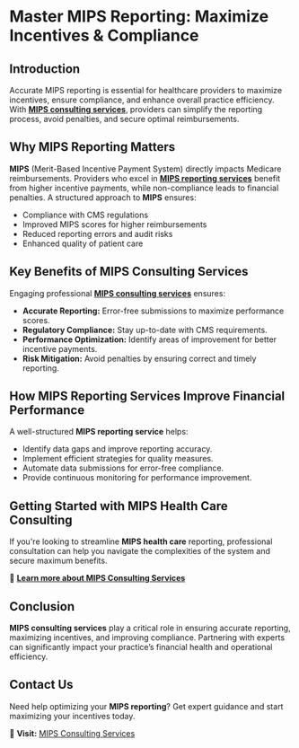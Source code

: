 # Master MIPS Reporting: Maximize Incentives & Compliance

## Introduction
Accurate MIPS reporting is essential for healthcare providers to maximize incentives, ensure compliance, and enhance overall practice efficiency. With **[MIPS consulting services](https://www.imagnumhealthcare.com/places/mips-in-crestline-crawford-ohio)**, providers can simplify the reporting process, avoid penalties, and secure optimal reimbursements.

## Why MIPS Reporting Matters
**MIPS** (Merit-Based Incentive Payment System) directly impacts Medicare reimbursements. Providers who excel in **[MIPS reporting services](https://www.imagnumhealthcare.com/places/mips-in-norfolk-massachusetts)** benefit from higher incentive payments, while non-compliance leads to financial penalties. A structured approach to **MIPS** ensures:

- Compliance with CMS regulations  
- Improved MIPS scores for higher reimbursements  
- Reduced reporting errors and audit risks  
- Enhanced quality of patient care  

## Key Benefits of MIPS Consulting Services
Engaging professional **[MIPS consulting services](https://www.imagnumhealthcare.com/places/mips-in-western-saline-nebraska)** ensures:

- **Accurate Reporting:** Error-free submissions to maximize performance scores.  
- **Regulatory Compliance:** Stay up-to-date with CMS requirements.  
- **Performance Optimization:** Identify areas of improvement for better incentive payments.  
- **Risk Mitigation:** Avoid penalties by ensuring correct and timely reporting.  

## How MIPS Reporting Services Improve Financial Performance
A well-structured **MIPS reporting service** helps:

- Identify data gaps and improve reporting accuracy.  
- Implement efficient strategies for quality measures.  
- Automate data submissions for error-free compliance.  
- Provide continuous monitoring for performance improvement.  

## Getting Started with MIPS Health Care Consulting
If you're looking to streamline **MIPS health care** reporting, professional consultation can help you navigate the complexities of the system and secure maximum benefits.

🔗 **[Learn more about MIPS Consulting Services](https://www.imagnumhealthcare.com/services/mips)**

## Conclusion
**MIPS consulting services** play a critical role in ensuring accurate reporting, maximizing incentives, and improving compliance. Partnering with experts can significantly impact your practice’s financial health and operational efficiency.

## Contact Us
Need help optimizing your **MIPS reporting**? Get expert guidance and start maximizing your incentives today.

📌 **Visit:** [MIPS Consulting Services](https://www.imagnumhealthcare.com/services/mips)
